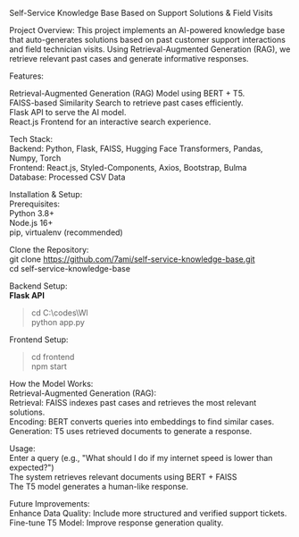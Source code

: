 Self-Service Knowledge Base Based on Support Solutions & Field Visits

Project Overview:
This project implements an AI-powered knowledge base that auto-generates solutions based on past customer support interactions and field technician visits. Using Retrieval-Augmented Generation (RAG), we retrieve relevant past cases and generate informative responses.


Features:  

Retrieval-Augmented Generation (RAG) Model using BERT + T5.  
FAISS-based Similarity Search to retrieve past cases efficiently.  
Flask API to serve the AI model.  
React.js Frontend for an interactive search experience.  


Tech Stack:  
Backend: Python, Flask, FAISS, Hugging Face Transformers, Pandas, Numpy, Torch  
Frontend: React.js, Styled-Components, Axios, Bootstrap, Bulma  
Database: Processed CSV Data  


Installation & Setup:  
Prerequisites:  
Python 3.8+  
Node.js 16+  
pip, virtualenv (recommended)  

Clone the Repository:  
git clone https://github.com/7ami/self-service-knowledge-base.git  
cd self-service-knowledge-base  


Backend Setup:  
**Flask API**  
>cd C:\codes\Wl  
>python app.py  


Frontend Setup:  
>cd frontend  
>npm start  


How the Model Works:  
Retrieval-Augmented Generation (RAG):  
Retrieval: FAISS indexes past cases and retrieves the most relevant solutions.  
Encoding: BERT converts queries into embeddings to find similar cases.  
Generation: T5 uses retrieved documents to generate a response.  


Usage:  
Enter a query (e.g., "What should I do if my internet speed is lower than expected?")  
The system retrieves relevant documents using BERT + FAISS  
The T5 model generates a human-like response.  


Future Improvements:  
Enhance Data Quality: Include more structured and verified support tickets.  
Fine-tune T5 Model: Improve response generation quality.  

